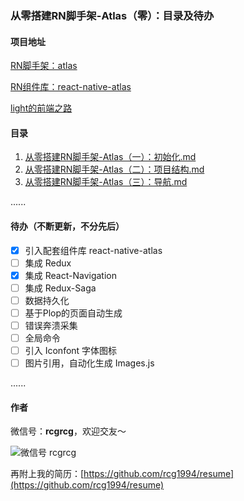 ### 从零搭建RN脚手架-Atlas（零）：目录及待办

#### 项目地址

[RN脚手架：atlas](https://github.com/rcg1994/atlas)

[RN组件库：react-native-atlas](https://github.com/rcg1994/react-native-atlas)

[light的前端之路](https://github.com/rcg1994/light)

#### 目录

1. [从零搭建RN脚手架-Atlas（一）：初始化.md](https://github.com/rcg1994/light/blob/master/blog/article/%E4%BB%8E%E9%9B%B6%E6%90%AD%E5%BB%BARN%E8%84%9A%E6%89%8B%E6%9E%B6-Atlas%EF%BC%88%E4%B8%80%EF%BC%89%EF%BC%9A%E5%88%9D%E5%A7%8B%E5%8C%96.md)
2. [从零搭建RN脚手架-Atlas（二）：项目结构.md](https://github.com/rcg1994/light/blob/master/blog/article/%E4%BB%8E%E9%9B%B6%E6%90%AD%E5%BB%BARN%E8%84%9A%E6%89%8B%E6%9E%B6-Atlas%EF%BC%88%E4%BA%8C%EF%BC%89%EF%BC%9A%E9%A1%B9%E7%9B%AE%E7%BB%93%E6%9E%84.md)
3. [从零搭建RN脚手架-Atlas（三）：导航.md](https://github.com/rcg1994/light/blob/master/blog/article/%E4%BB%8E%E9%9B%B6%E6%90%AD%E5%BB%BARN%E8%84%9A%E6%89%8B%E6%9E%B6-Atlas%EF%BC%88%E4%B8%89%EF%BC%89%EF%BC%9A%E5%AF%BC%E8%88%AA.md)

......

#### 待办（不断更新，不分先后）

- [x] 引入配套组件库 react-native-atlas
- [ ] 集成 Redux
- [x] 集成 React-Navigation
- [ ] 集成 Redux-Saga
- [ ] 数据持久化
- [ ] 基于Plop的页面自动生成
- [ ] 错误奔溃采集
- [ ] 全局命令
- [ ] 引入 Iconfont 字体图标
- [ ] 图片引用，自动化生成 Images.js

......

#### 作者

微信号：**rcgrcg**，欢迎交友～

![微信号 rcgrcg](http://upload-images.jianshu.io/upload_images/2180775-5b1b27daf44d6b93.png?imageMogr2/auto-orient/strip%7CimageView2/2/w/300)

再附上我的简历：[https://github.com/rcg1994/resume](https://github.com/rcg1994/resume)